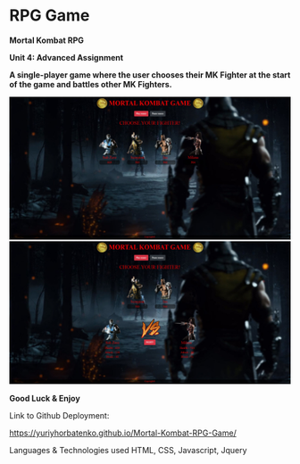 # RPG Game

**Mortal Kombat RPG**

**Unit 4: Advanced Assignment**

**A single-player game where the user chooses their MK Fighter at the start of the game and battles other MK Fighters.**

![](img/screen.jpg)
![](img/screen2.jpg)

**Good Luck & Enjoy**

Link to Github Deployment:

https://yuriyhorbatenko.github.io/Mortal-Kombat-RPG-Game/

Languages & Technologies used
HTML, CSS, Javascript, Jquery 

